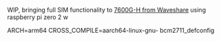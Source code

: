 WIP, bringing full SIM functionality to [7600G-H from Waveshare](https://www.waveshare.com/wiki/SIM7600G-H_4G_HAT_(B)) using raspberry pi zero 2 w

ARCH=arm64 CROSS_COMPILE=aarch64-linux-gnu- bcm2711_defconfig
